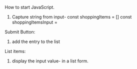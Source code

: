 How to start JavaScript.

1. Capture string from input- 
const shoppingItems = []
const shoppingItemsInput =

Submit Button:
1. add the entry to the list 

List items:
1. display the input value- in a list form. 



